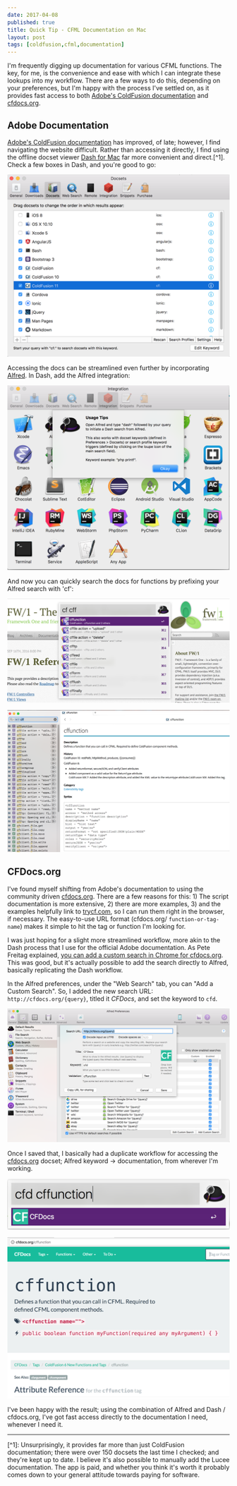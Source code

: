 ```yaml
---
date: 2017-04-08
published: true
title: Quick Tip - CFML Documentation on Mac
layout: post
tags: [coldfusion,cfml,documentation]
---
```

I'm frequently digging up documentation for various CFML functions. The key, for me, is the convenience and ease with which I can integrate these lookups into my workflow. There are a few ways to do this, depending on your preferences, but I'm happy with the process I've settled on, as it provides fast access to both [Adobe's ColdFusion documentation](https://helpx.adobe.com/coldfusion/home.html) and [cfdocs.org](http://cfdocs.org/).

<!--more-->

## Adobe Documentation

[Adobe's ColdFusion documentation](https://helpx.adobe.com/coldfusion/home.html) has improved, of late; however, I find navigating the website difficult. Rather than accessing it directly, I find using the offline docset viewer [Dash for Mac](https://kapeli.com/dash) far more convenient and direct.[^1]. Check a few boxes in Dash, and you're good to go:

![Select docsets in Dash](/public/assets/images/dash-app-select-docsets.png)

Accessing the docs can be streamlined even further by incorporating [Alfred](https://www.alfredapp.com/). In Dash, add the Alfred integration:

![Alfred Dash integration](/public/assets/images/alfred-dash-integration.png)

And now you can quickly search the docs for functions by prefixing your Alfred search with 'cf': 

![Searching ColdFusion documentation in Dash with Alfred](/public/assets/images/searching-coldfusion-dash-documentation-with-alfred.png)

![CFFunction Dash documentation](/public/assets/images/cffunction-dash-documentation.png)

## CFDocs.org

I've found myself shifting from Adobe's documentation to using the community driven [cfdocs.org](http://cfdocs.org/). There are a few reasons for this: 1) The script documentation is more extensive, 2) there are more examples, 3) and the examples helpfully link to [trycf.com](http://trycf.com/), so I can run them right in the browser, if necessary. The easy-to-use URL format (cfdocs.org/ `function-or-tag-name`) makes it simple to hit the tag or function I'm looking for. 

I was just hoping for a slight more streamlined workflow, more akin to the Dash process that I use for the official Adobe documentation. As Pete Freitag explained, [you can add a custom search in Chrome for cfdocs.org](https://www.petefreitag.com/item/838.cfm). This was good, but it's actually possible to add the search directly to Alfred, basically replicating the Dash workflow.

In the Alfred preferences, under the "Web Search" tab, you can "Add a Custom Search". So, I added the new search URL: `http://cfdocs.org/{query}`, titled it *CFDocs*, and set the keyword to `cfd`.

![Add a custom cfdocs.org search to Alfred](/public/assets/images/add-custom-cfdocs-search-to-alfred.png)

Once I saved that, I basically had a duplicate workflow for accessing the [cfdocs.org](http://cfdocs.org/) docset; Alfred keyword -> documentation, from wherever I'm working.

![CFDocs.org search in Alfred for cffunction](/public/assets/images/cfdocs-search-in-alfred-for-cffunction.png)

![CFDocs.org for cffunction](/public/assets/images/cfdocs-for-cffunction.png)

I've been happy with the result; using the combination of Alfred and Dash / cfdocs.org, I've got fast access directly to the documentation I need, whenever I need it.

<hr>
[^1]: Unsurprisingly, it provides far more than just ColdFusion documentation; there were over 150 docsets the last time I checked; and they're kept up to date. I believe it's also possible to manually add the Lucee documentation. The app is paid, and whether you think it's worth it probably comes down to your general attitude towards paying for software. 